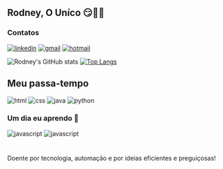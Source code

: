 ## Rodney, O Uníco 😏🤣💡


### Contatos

[![linkedin](https://img.shields.io/badge/RODkedIn-0077B5?style=for-the-badge&logo=linkedin&logoColor=white)](https://www.linkedin.com/in/rodney-furtado/)
[![gmail](https://img.shields.io/badge/RODmail-D14836?style=for-the-badge&logo=gmail&logoColor=white)](https://mail.google.com/mail/u/0/?tab=rm&ogbl#inbox?compose=GTvVlcSMScXmKhjzNFtPHpGnhjGqwbzprFsmDFJWdvKwnfccStvjWmWfDwTwflvKKclxmfGgpNbrL)
[![hotmail](https://img.shields.io/badge/RODlook-0078D4?style=for-the-badge&logo=microsoftoutlook&logoColor=white)](https://outlook.live.com/mail/0/inbox/id/AQQkADAwATZiZmYAZC1kOTJkLWEzZTQtMDACLTAwCgAQAKkhlBmA3%2BxCrubOzdGBBlE%3D)

![Rodney's GitHub stats](https://github-readme-stats.vercel.app/api?username=RodneyAssis&show_icons=true&theme=dracula)
[![Top Langs](https://github-readme-stats.vercel.app/api/top-langs/?username=RodneyAssis&layout=compact)](https://github.com/RodneyAssis/github-readme-stats)

## Meu passa-tempo
<div style="display: inline_block">
    <img aling="center" alt=html src="https://img.shields.io/badge/HTML5😊-E34F26?style=for-the-badge&logo=html5&logoColor=white">
    <img aling="center" alt=css src="https://img.shields.io/badge/CSS3😂-1572B6?style=for-the-badge&logo=css3&logoColor=white">
    <img aling="center" alt=java src="https://img.shields.io/badge/Java🤪-ED8B00?style=for-the-badge&logo=openjdk&logoColor=white">
    <img aling="center" alt=python src="	https://img.shields.io/badge/Python💙-14354C?style=for-the-badge&logo=python&logoColor=white">
</div>

### Um dia eu aprendo 🤣
<div style="display: inline_block">
    <img aling="center" alt=javascript src="https://img.shields.io/badge/JavaScript-323330?style=for-the-badge&logo=javascript&logoColor=F7DF1E">
    <img aling="center" alt=javascript src="https://img.shields.io/badge/C%23-239120?style=for-the-badge&logo=c-sharp&logoColor=white">
</div>

#

Doente por tecnologia, automação e por ideias eficientes e preguiçosas!
